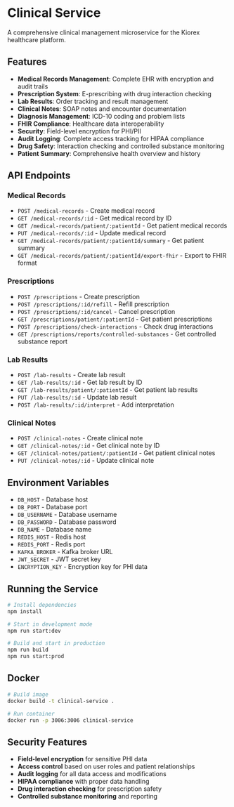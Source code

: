 # Clinical Service

A comprehensive clinical management microservice for the Kiorex healthcare platform.

## Features

- **Medical Records Management**: Complete EHR with encryption and audit trails
- **Prescription System**: E-prescribing with drug interaction checking
- **Lab Results**: Order tracking and result management
- **Clinical Notes**: SOAP notes and encounter documentation
- **Diagnosis Management**: ICD-10 coding and problem lists
- **FHIR Compliance**: Healthcare data interoperability
- **Security**: Field-level encryption for PHI/PII
- **Audit Logging**: Complete access tracking for HIPAA compliance
- **Drug Safety**: Interaction checking and controlled substance monitoring
- **Patient Summary**: Comprehensive health overview and history

## API Endpoints

### Medical Records
- `POST /medical-records` - Create medical record
- `GET /medical-records/:id` - Get medical record by ID
- `GET /medical-records/patient/:patientId` - Get patient medical records
- `PUT /medical-records/:id` - Update medical record
- `GET /medical-records/patient/:patientId/summary` - Get patient summary
- `GET /medical-records/patient/:patientId/export-fhir` - Export to FHIR format

### Prescriptions
- `POST /prescriptions` - Create prescription
- `POST /prescriptions/:id/refill` - Refill prescription
- `POST /prescriptions/:id/cancel` - Cancel prescription
- `GET /prescriptions/patient/:patientId` - Get patient prescriptions
- `POST /prescriptions/check-interactions` - Check drug interactions
- `GET /prescriptions/reports/controlled-substances` - Get controlled substance report

### Lab Results
- `POST /lab-results` - Create lab result
- `GET /lab-results/:id` - Get lab result by ID
- `GET /lab-results/patient/:patientId` - Get patient lab results
- `PUT /lab-results/:id` - Update lab result
- `POST /lab-results/:id/interpret` - Add interpretation

### Clinical Notes
- `POST /clinical-notes` - Create clinical note
- `GET /clinical-notes/:id` - Get clinical note by ID
- `GET /clinical-notes/patient/:patientId` - Get patient clinical notes
- `PUT /clinical-notes/:id` - Update clinical note

## Environment Variables

- `DB_HOST` - Database host
- `DB_PORT` - Database port
- `DB_USERNAME` - Database username
- `DB_PASSWORD` - Database password
- `DB_NAME` - Database name
- `REDIS_HOST` - Redis host
- `REDIS_PORT` - Redis port
- `KAFKA_BROKER` - Kafka broker URL
- `JWT_SECRET` - JWT secret key
- `ENCRYPTION_KEY` - Encryption key for PHI data

## Running the Service

```bash
# Install dependencies
npm install

# Start in development mode
npm run start:dev

# Build and start in production
npm run build
npm run start:prod
```

## Docker

```bash
# Build image
docker build -t clinical-service .

# Run container
docker run -p 3006:3006 clinical-service
```

## Security Features

- **Field-level encryption** for sensitive PHI data
- **Access control** based on user roles and patient relationships
- **Audit logging** for all data access and modifications
- **HIPAA compliance** with proper data handling
- **Drug interaction checking** for prescription safety
- **Controlled substance monitoring** and reporting
